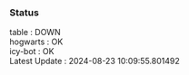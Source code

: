 ### Status


table : DOWN  
hogwarts : OK  
icy-bot : OK  
Latest Update : 2024-08-23 10:09:55.801492

